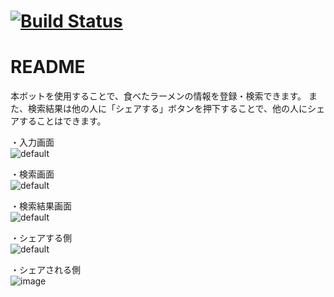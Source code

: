 # [![Build Status](https://travis-ci.org/keita-hino/ramen_bot.svg?branch=master)](https://travis-ci.org/keita-hino/ramen_bot)
# README

本ボットを使用することで、食べたラーメンの情報を登録・検索できます。
また、検索結果は他の人に「シェアする」ボタンを押下することで、他の人にシェアすることはできます。    

・入力画面   
![default](https://user-images.githubusercontent.com/15973671/52162033-58d82b80-2711-11e9-872f-21bd2ae89e6a.PNG)


・検索画面   
![default](https://user-images.githubusercontent.com/15973671/52162047-6f7e8280-2711-11e9-8a8e-d7d1b85cd516.PNG)


・検索結果画面   
![default](https://user-images.githubusercontent.com/15973671/52162052-93da5f00-2711-11e9-8256-204541dd15ad.PNG)


・シェアする側   
![default](https://user-images.githubusercontent.com/15973671/52162054-a2c11180-2711-11e9-83db-471915e81444.PNG)


・シェアされる側    
![image](https://user-images.githubusercontent.com/15973671/52162145-d6506b80-2712-11e9-8798-91d9bb489b64.png)
